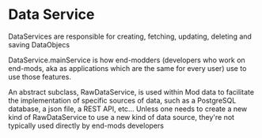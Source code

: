 # Data Service

DataServices are responsible for creating, fetching, updating, deleting and saving DataObjecs

DataService.mainService is how end-modders (developers who work on end-mods, aka as applications which are the same for every user) use to use those features.

An abstract subclass, RawDataService, is used within Mod data to facilitate the implementation of specific sources of data, such as a PostgreSQL database, a json file, a REST API, etc... Unless one needs to create a new kind of RawDataService to use a new kind of data source, they're not typically used directly by end-mods developers

